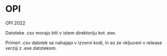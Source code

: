 # OPI
OPI 2022


Datoteke .csv morajo biti v istem direktoriju kot .exe.

Primeri .csv datotek se nahajajo v izvorni kodi, in so ze vkljuceni v release verziji z .exe datotekom.
